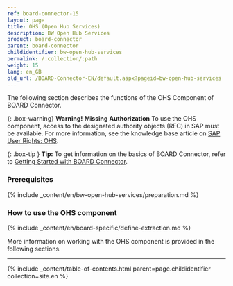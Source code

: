 ```yaml
---
ref: board-connector-15
layout: page
title: OHS (Open Hub Services)
description: BW Open Hub Services
product: board-connector
parent: board-connector
childidentifier: bw-open-hub-services
permalink: /:collection/:path
weight: 15
lang: en_GB
old_url: /BOARD-Connector-EN/default.aspx?pageid=bw-open-hub-services
---
```


The following section describes the functions of the OHS Component of BOARD Connector. <br>

{: .box-warning}
**Warning!** **Missing Authorization**
To use the OHS component, access to the designated authority objects (RFC) in SAP must be available.
For more information, see the knowledge base article on [SAP User Rights: OHS](https://kb.theobald-software.com/sap/authority-objects-sap-user-rights#ohs).

{: .box-tip }
**Tip:** To get information on the basics of BOARD Connector, refer to [Getting Started with BOARD Connector](./getting-started).

### Prerequisites

{% include _content/en/bw-open-hub-services/preparation.md %}

### How to use the OHS component
{% include _content/en/board-specific/define-extraction.md %}

More information on working with the OHS component is provided in the following sections.

---

{% include _content/table-of-contents.html parent=page.childidentifier collection=site.en %}
